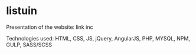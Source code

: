 # listuin

Presentation of the website: link inc

Technologies used: HTML, CSS, JS, jQuery, AngularJS, PHP, MYSQL, NPM, GULP, SASS/SCSS

